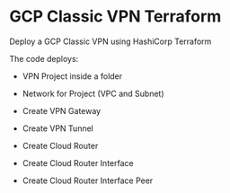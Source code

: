 # GCP Classic VPN Terraform

Deploy a GCP Classic VPN using HashiCorp Terraform

The code deploys:

* VPN Project inside a folder

* Network for Project (VPC and Subnet)

* Create VPN Gateway

* Create VPN Tunnel

* Create Cloud Router

* Create Cloud Router Interface

* Create Cloud Router Interface Peer
